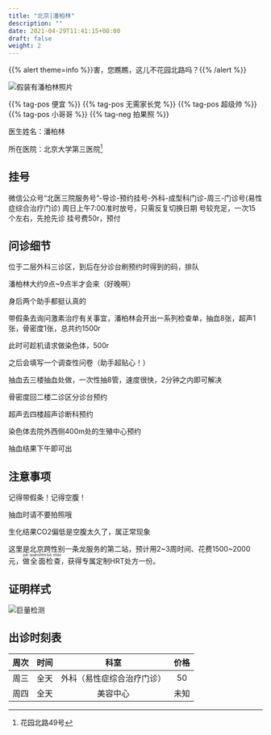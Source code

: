 ```yaml
---
title: "北京|潘柏林"
description: ""
date: 2021-04-29T11:41:15+08:00
draft: false
weight: 2
---
```


{{% alert theme=info %}}害，您瞧瞧，这儿不花园北路吗？{{% /alert %}}

![假装有潘柏林照片](images/doctor/pan-bai-lin.jpg)

{{% tag-pos 便宜 %}} {{% tag-pos 无需家长党 %}}
{{% tag-pos 超级帅 %}} {{% tag-pos 小哥哥 %}}
{{% tag-neg 拍果照 %}}

医生姓名：潘柏林

所在医院：北京大学第三医院[^1]

## 挂号

微信公众号“北医三院服务号”-导诊-预约挂号-外科-成型科门诊-周三-门诊号(易性症综合治疗门诊)
周日上午7:00准时放号，只需反复切换日期
号较充足，一次15个左右，先抢先诊
挂号费50r，预付

## 问诊细节

位于二层外科三诊区，到后在分诊台刷预约时得到的码，排队

潘柏林大约9点~9点半才会来（好晚啊）

身后两个助手都挺认真的

带假条去询问激素治疗有关事宜，潘柏林会开出一系列检查单，抽血8张，超声1张，骨密度1张，总共约1500r

此时可趁机请求做染色体，500r

之后会填写一个调查性问卷（助手超贴心！）

抽血去三楼抽血处做，一次性抽8管，速度很快，2分钟之内即可解决

骨密度回二楼二诊区分诊台预约

超声去四楼超声诊断科预约

染色体去院外西侧400m处的生殖中心预约

抽血结果下午即可出

## 注意事项

记得带假条！记得空腹！

抽血时请不要拍照哦

生化结果CO2偏低是空腹太久了，属正常现象

这里是北京跨性别一条龙服务的第二站，预计用2~3周时间、花费1500~2000元，<ruby>做<rt> pāi </rt>全<rt> quán </rt>面<rt> shēn </rt>检<rt> luǒ </rt>查<rt> zhào </rt></ruby>，获得专属定制HRT处方一份。

## 证明样式

![巨量检测](images/doctor/jiaofei.jpg)

## 出诊时刻表

| 周次 | 时间 | 科室 | 价格 |
| :---: | :---: | :---: | :---: |
| 周三 | 全天 | 外科（易性症综合治疗门诊） | 50 |
| 周四 | 全天 | 美容中心 | 未知 |

[^1]:花园北路49号
